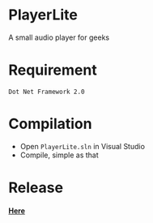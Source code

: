 # PlayerLite
A small audio player for geeks

# Requirement
    Dot Net Framework 2.0

# Compilation
* Open  `PlayerLite.sln` in Visual Studio
* Compile, simple as that

# Release
   #### [Here][1] ####

[1]: https://github.com/Dragneel1234/PlayerLite/releases "Releases"
